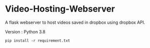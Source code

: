 # Video-Hosting-Webserver
A flask webserver to host videos saved in dropbox using dropbox API.

Version : Python 3.8

``` pip install -r requirement.txt ```
